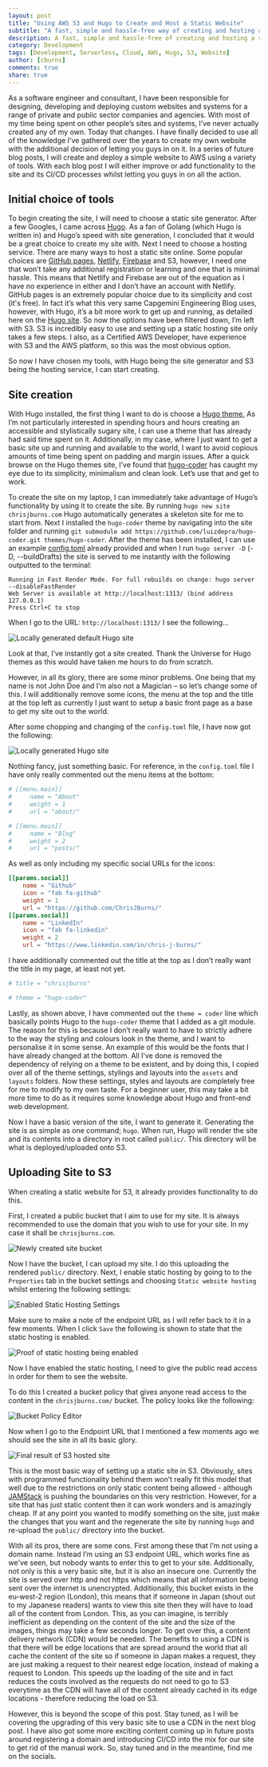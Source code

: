```yaml
---
layout: post
title: "Using AWS S3 and Hugo to Create and Host a Static Website"
subtitle: "A fast, simple and hassle-free way of creating and hosting a static website"
description: A fast, simple and hassle-free of creating and hosting a static website with Hugo and AWS S3
category: Development
tags: [Development, Serverless, Cloud, AWS, Hugo, S3, Website]
author: [cburns]
comments: true
share: true
---
```


As a software engineer and consultant, I have been responsible for designing, developing and deploying custom websites and systems for a range of private and public sector companies and agencies. With most of my time being spent on other people’s sites and systems, I’ve never actually created any of my own. Today that changes. I have finally decided to use all of the knowledge I’ve gathered over the years to create my own website with the additional decision of letting you guys in on it. In a series of future blog posts, I will create and deploy a simple website to AWS using a variety of tools. With each blog post I will either improve or add functionality to the site and its CI/CD processes whilst letting you guys in on all the action. 

## Initial choice of tools
To begin creating the site, I will need to choose a static site generator. After a few Googles, I came across [Hugo](https://gohugo.io/). As a fan of Golang (which Hugo is written in) and Hugo’s speed with site generation, I concluded that it would be a great choice to create my site with. Next I need to choose a hosting service. There are many ways to host a static site online. Some popular choices are [GitHub pages](https://pages.github.com/), [Netlify](https://www.netlify.com/), [Firebase](https://firebase.google.com/) and S3, however, I need one that won’t take any additional registration or learning and one that is minimal hassle. This means that Netlify and Firebase are out of the equation as I have no experience in either and I don’t have an account with Netlify. GitHub pages is an extremely popular choice due to its simplicity and cost (it's free). In fact it’s what this very same Capgemini Engineering Blog uses, however, with Hugo, it’s a bit more work to get up and running, as detailed here on the [Hugo site](https://gohugo.io/hosting-and-deployment/hosting-on-github/). So now the options have been filtered down, I’m left with S3. S3 is incredibly easy to use and setting up a static hosting site only takes a few steps. I also, as a Certified AWS Developer, have experience with S3 and the AWS platform, so this was the most obvious option.

So now I have chosen my tools, with Hugo being the site generator and S3 being the hosting service, I can start creating. 

## Site creation
With Hugo installed, the first thing I want to do is choose a [Hugo theme.](https://themes.gohugo.io/) As I’m not particularly interested in spending hours and hours creating an accessible and stylistically sugary site, I can use a theme that has already had said time spent on it. Additionally, in my case, where I just want to get a basic site up and running and available to the world, I want to avoid copious amounts of time being spent on padding and margin issues. After a quick browse on the Hugo themes site, I’ve found that [hugo-coder](https://github.com/luizdepra/hugo-coder/) has caught my eye due to its simplicity, minimalism and clean look. Let’s use that and get to work.

To create the site on my laptop, I can immediately take advantage of Hugo’s functionality by using it to create the site. By running `hugo new site chrisjburns.com` Hugo automatically generates a skeleton site for me to start from. Next I installed the `hugo-coder` theme by navigating into the site folder and running `git submodule add https://github.com/luizdepra/hugo-coder.git themes/hugo-coder`. After the theme has been installed, I can use an example [config.toml](https://github.com/luizdepra/hugo-coder/blob/master/exampleSite/config.toml) already provided and when I run `hugo server -D` (-D, --buildDrafts) the site is served to me instantly with the following outputted to the terminal:

```logs
Running in Fast Render Mode. For full rebuilds on change: hugo server --disableFastRender
Web Server is available at http://localhost:1313/ (bind address 127.0.0.1)
Press Ctrl+C to stop
```

When I go to the URL: `http://localhost:1313/` I see the following…

![Locally generated default Hugo site](/images/2020-02-28-Using-S3-and-Hugo-to-Create-Hosting-Static-Website/default-hugo-coder-page.png)

Look at that, I’ve instantly got a site created. Thank the Universe for Hugo themes as this would have taken me hours to do from scratch.

However, in all its glory, there are some minor problems. One being that my name is not John Doe and I’m also not a Magician – so let’s change some of this. I will additionally remove some icons, the menu at the top and the title at the top left as currently I just want to setup a basic front page as a base to get my site out to the world.

After some chopping and changing of the `config.toml` file, I have now got the following:

![Locally generated Hugo site](/images/2020-02-28-Using-S3-and-Hugo-to-Create-Hosting-Static-Website/local-chrisjburns-page.png)

Nothing fancy, just something basic. For reference, in the `config.toml` file I have only really commented out the menu items at the bottom:

```toml
# [[menu.main]]
#     name = "About"
#     weight = 1
#     url = "about/"

# [[menu.main]]
#     name = "Blog"
#     weight = 2
#     url = "posts/"
```

As well as only including my specific social URLs for the icons:
```toml
[[params.social]]
    name = "Github"
    icon = "fab fa-github"
    weight = 1
    url = "https://github.com/ChrisJBurns/"
[[params.social]]
    name = "LinkedIn"
    icon = "fab fa-linkedin"
    weight = 2
    url = "https://www.linkedin.com/in/chris-j-burns/"
```

I have additionally commented out the title at the top as I don’t really want the title in my page, at least not yet. 

```toml
# title = "chrisjburns"

# theme = "hugo-coder"
```

Lastly, as shown above, I have commented out the `theme = coder` line which basically points Hugo to the `hugo-coder` theme that I added as a git module. The reason for this is because I don’t really want to have to strictly adhere to the way the styling and colours look in the theme, and I want to personalise it in some sense. An example of this would be the fonts that I have already changed at the bottom. All I’ve done is removed the dependency of relying on a theme to be existent, and by doing this, I copied over all of the theme settings, stylings and layouts into the `assets` and `layouts` folders. Now these settings, styles and layouts are completely free for me to modify to my own taste. For a beginner user, this may take a bit more time to do as it requires some knowledge about Hugo and front-end web development.

Now I have a basic version of the site, I want to generate it. Generating the site is as simple as one command; `hugo`. When run, Hugo will render the site and its contents into a directory in root called `public/`. This directory will be what is deployed/uploaded onto S3.

## Uploading Site to S3
When creating a static website for S3, it already provides functionality to do this.

First, I created a public bucket that I aim to use for my site. It is always recommended to use the domain that you wish to use for your site. In my case it shall be `chrisjburns.com`.

![Newly created site bucket](/images/2020-02-28-Using-S3-and-Hugo-to-Create-Hosting-Static-Website/bucket-picture.png)

Now I have the bucket, I can upload my site. I do this uploading the rendered `public/` directory. Next, I enable static hosting by going to to the `Properties` tab in the bucket settings and choosing `Static website hosting` whilst entering the following settings:

![Enabled Static Hosting Settings](/images/2020-02-28-Using-S3-and-Hugo-to-Create-Hosting-Static-Website/static-hosting-settings.png)

 Make sure to make a note of the endpoint URL as I will refer back to it in a few moments. When I click `Save` the following is shown to state that the static hosting is enabled.

![Proof of static hosting being enabled](/images/2020-02-28-Using-S3-and-Hugo-to-Create-Hosting-Static-Website/proof-static-hosting-enabled.png)

Now I have enabled the static hosting, I need to give the public read access in order for them to see the website.

To do this I created a bucket policy that gives anyone read access to the content in the `chrisjburns.com/` bucket. The policy looks like the following:

![Bucket Policy Editor](/images/2020-02-28-Using-S3-and-Hugo-to-Create-Hosting-Static-Website/bucket-policy.png)

Now when I go to the Endpoint URL that I mentioned a few moments ago we should see the site in all its basic glory.

![Final result of S3 hosted site](/images/2020-02-28-Using-S3-and-Hugo-to-Create-Hosting-Static-Website/s3-signed-url-page.png)

This is the most basic way of setting up a static site in S3. Obviously, sites with programmed functionality behind them won’t really fit this model that well due to the restrictions on only static content being allowed - although [JAMStack](https://jamstack.org/) is pushing the boundaries on this very restriction. However, for a site that has just static content then it can work wonders and is amazingly cheap. If at any point you wanted to modify something on the site, just make the changes that you want and the regenerate the site by running `hugo` and re-upload the `public/` directory into the bucket.

With all its pros, there are some cons. First among these that I’m not using a domain name. Instead I’m using an S3 endpoint URL, which works fine as we've seen, but nobody wants to enter this to get to your site. Additionally, not only is this a very basic site, but it is also an insecure one. Currently the site is served over http and not https which means that all information being sent over the internet is unencrypted. Additionally, this bucket exists in the eu-west-2 region (London), this means that if someone in Japan (shout out to my Japanese readers) wants to view this site then they will have to load all of the content from London. This, as you can imagine, is terribly inefficient as depending on the content of the site and the size of the images, things may take a few seconds longer. To get over this, a content delivery network (CDN) would be needed. The benefits to using a CDN is that there will be edge locations that are spread around the world that all cache the content of the site so if someone in Japan makes a request, they are just making a request to their nearest edge location, instead of making a request to London. This speeds up the loading of the site and in fact reduces the costs involved as the requests do not need to go to S3 everytime as the CDN will have all of the content already cached in its edge locations - therefore reducing the load on S3.

However, this is beyond the scope of this post. Stay tuned, as I will be covering the upgrading of this very basic site to use a CDN in the next blog post. I have also got some more exciting content coming up in future posts around registering a domain and introducing CI/CD into the mix for our site to get rid of the manual work. So, stay tuned and in the meantime, find me on the socials.


